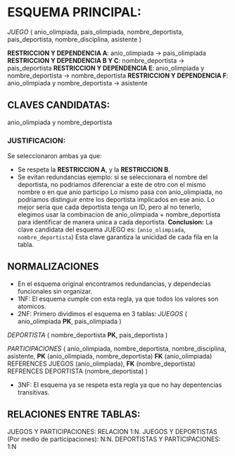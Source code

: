 # ESQUEMA PRINCIPAL:
*JUEGO* (
    anio_olimpiada,
    pais_olimpiada,
    nombre_deportista,
    pais_deportista,
    nombre_disciplina,
    asistente
)

**RESTRICCION Y DEPENDENCIA A**: anio_olimpiada -> pais_olimpiada
**RESTRICCION Y DEPENDENCIA B Y C**: nombre_deportista -> pais_deportista
**RESTRICCION Y DEPENDENCIA E**: anio_olimpiada y nombre_deportista -> nombre_deportista
**RESTRICCION Y DEPENDENCIA F**: anio_olimpiada y nombre_deportista -> asistente


## CLAVES CANDIDATAS:
anio_olimpiada y nombre_deportista
### JUSTIFICACION: 
Se seleccionaron ambas ya que:
 - Se respeta la **RESTRICCION A**, y la **RESTRICCION B**.
 - Se evitan redundancias ejemplo: si se seleccionara el nombre del deportista, no podriamos diferenciar a este de otro con el mismo nombre o en que anio participo
 Lo mismo pasa con anio_olimpiada, no podriamos distinguir entre los deportista implicados en ese anio.
Lo mejor seria que cada deportista tenga un ID, pero al no tenerlo, elegimos usar la combinacion de anio_olimpiada + nombre_deportista para identificar de manera unica a cada deportista.
**Conclusion:**
La clave candidata del esquema JUEGO es:
(`anio_olimpiada`, `nombre_deportista`)
Esta clave garantiza la unicidad de cada fila en la tabla.


 ## NORMALIZACIONES
- En el esquema original encontramos redundancias, y dependecias funcionales sin organizar.
- 1NF: El esquema cumple con esta regla, ya que todos los valores son atomicos.
- 2NF: Primero dividimos el esquema en 3 tablas:
 *JUEGOS* (
    anio_olimpiada **PK**,
    pais_olimpiada
 )

 *DEPORTISTA* (
    nombre_deportista **PK**,
    pais_deportista
 )

 *PARTICIPACIONES* (
    anio_olimpiada,
    nombre_deportista,
    nombre_disciplina,
    asistente,
    **PK** (anio_olimpiada, nombre_deportista)
    **FK** (anio_olimpiada) REFERENCES JUEGOS (anio_olimpiada),
    **FK** (nombre_deportista) REFRENCES DEPORTISTA (nombre_deportista)
 )

- 3NF: El esquema ya se respeta esta regla ya que no hay depentencias transitivas.

## RELACIONES ENTRE TABLAS:
   JUEGOS Y PARTICIPACIONES: RELACION 1:N.
   JUEGOS Y DEPORTISTAS (Por medio de participaciones): N:N.
   DEPORTISTAS Y PARTICIPACIONES: 1:N


